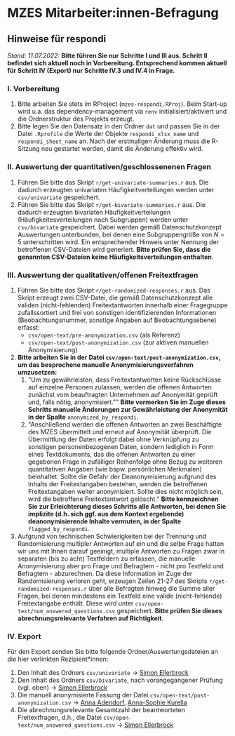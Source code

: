 # MZES Mitarbeiter:innen-Befragung

## Hinweise für respondi

*Stand: 11.07.2022:* **Bitte führen Sie nur Schritte I und III aus. Schritt II befindet sich aktuell noch in Vorbereitung. Entsprechend kommen aktuell für Schritt IV (Export) nur Schritte IV.3 und IV.4 in Frage.**

### I. Vorbereitung

1. Bitte arbeiten Sie stets im RProject (`mzes-respondi.RProj`). Beim Start-up wird u.a. das dependency-management via `renv` initialisiert/aktiviert und die Ordnerstruktur des Projekts erzeugt.
1. Bitte legen Sie den Datensatz in den Ordner `dat` und passen Sie in der Datei `.Rprofile` die Werte der Objekte `respondi_xlsx_name` und `respondi_sheet_name` an. Nach der erstmaligen Änderung muss die R-Sitzung neu gestartet werden, damit die Änderung effektiv wird.


### II. Auswertung der quantitativen/geschlossenenen Fragen

1. Führen Sie bitte das Skript `r/get-univariate-summaries.r` aus. Die dadurch erzeugten univariaten Häufigkeitverteilungen werden unter `csv/univariate` gespeichert.
1. Führen Sie bitte das Skript `r/get-bivariate-summaries.r` aus. Die dadurch erzeugten bivariaten Häufigkeitverteilungen (Häufigkeitesverteilungen nach Subgruppen) werden unter `csv/bivariate` gespeichert. Dabei werden gemäß Datenschutzkonzept Auswertungen unterbunden, bei denen eine Subgruppengröße von $N=5$ unterschritten wird. Ein entsprechender Hinweis unter Nennung der betroffenen CSV-Dateien wird generiert. **Bitte prüfen Sie, dass die genannten CSV-Dateien keine Häufigkeitsverteilungen enthalten**.

### III. Auswertung der qualitativen/offenen Freitextfragen

1. Führen Sie bitte das Skript `r/get-randomized-responses.r` aus. Das Skript erzeugt zwei CSV-Datei, die gemäß Datenschutzkonzept alle validen (nicht-fehlenden) Freitextantworten innerhalb einer Fragegruppe zufallssortiert und frei von sonstigen identifizierenden Informationen (Beobachtungsnummer, sonstige Angaben auf Beobachtungsebene) erfasst:
    - `csv/open-text/pre-anonymization.csv` (als Referenz)
    - `csv/open-text/post-anonymization.csv` (zur aktiven manuellen Anonymisierung)
1. **Bitte arbeiten Sie in der Datei `csv/open-text/post-anonymization.csv`, um das besprochene manuelle Anonymisierungsverfahren umzusetzen:**
    1. "Um zu gewährleisten, dass Freitextantworten keine Rückschlüsse auf einzelne Personen zulassen, werden die offenen Antworten zunächst vom beauftragten Unternehmen auf Anonymität geprüft und, falls nötig, anonymisiert."" **Bitte vermerken Sie im Zuge dieses Schritts manuelle Änderungen zur Gewährleistung der Anonymität in der Spalte** `anonymized_by_respondi`. 
    1. "Anschließend werden die offenen Antworten an zwei Beschäftigte des MZES übermittelt und erneut auf Anonymität überprüft. Die Übermittlung der Daten erfolgt dabei ohne Verknüpfung zu sonstigen personenbezogenen Daten, sondern lediglich in Form eines Textdokuments, das die offenen Antworten zu einer gegebenen Frage in zufälliger Reihenfolge ohne Bezug zu weiteren quantitativen Angaben (wie bspw. persönlichen Merkmalen) beinhaltet. Sollte die Gefahr der Deanonymisierung aufgrund des Inhalts der Freitextangaben bestehen, werden die betroffenen Freitextangaben weiter anonymisiert. Sollte dies nicht möglich sein, wird die betroffene Freitextantwort gelöscht." **Bitte kennzeichnen Sie zur Erleichterung dieses Schritts alle Antworten, bei denen Sie implizite (d.h. sich ggf. aus dem Kontext ergebende) deanonymisierende Inhalte vermuten, in der Spalte** `flagged_by_respondi`.
1. Aufgrund von technischen Schwierigkeiten bei der Trennung und Randomisierung multipler Antworten auf ein und die selbe Frage hatten wir uns mit Ihnen darauf geeinigt, multiple Antworten zu Fragen zwar in separaten (bis zu acht) Textfeldern zu erfassen, die manuelle Anonymisierung aber pro Frage und Befragtem - nicht pro Textfeld und Befragtem - abzurechnen. Da diese Information im Zuge der Randomisierung verloren geht, erzeugen Zeilen 21-27 des Skripts `r/get-randomized-responses.r` über alle Befragten hinweg die Summe aller Fragen, bei denen mindestens ein Textfeld eine valide (nicht-fehlende) Freitextangabe enthält. Diese wird unter `csv/open-text/num_answered_questions.csv` gespeichert. **Bitte prüfen Sie dieses abrechnungsrelevante Verfahren auf Richtigkeit**.

### IV. Export

Für den Export senden Sie bitte folgende Ordner/Auswertungsdateien an die hier verlinkten Rezipient*innen:

1. Den Inhalt des Ordners `csv/univariate` $\rightarrow$ [Simon Ellerbrock](mailto:Simon.Ellerbrock@mzes.uni-mannheim.de)
1. Den Inhalt des Ordners `csv/bivariate`, nach vorangegangener Prüfung (vgl. oben) $\rightarrow$ [Simon Ellerbrock](mailto:Simon.Ellerbrock@mzes.uni-mannheim.de)
1. Die manuell anonymisierte Fassung der Datei `csv/open-text/post-anonymization.csv` $\rightarrow$ [Anna Adendorf](mailto:Anna.Adendorf@mzes.uni-mannheim.de), [Anna-Sophie Kurella](mailto:anna.kurella@mzes.uni-mannheim.de)
1. Die abrechnungsrelevante Gesamtzahl der beantworteten Freitextfragen, d.h., die Datei `csv/open-text/num_answered_questions.csv` $\rightarrow$ [Simon Ellerbrock](mailto:Simon.Ellerbrock@mzes.uni-mannheim.de)

